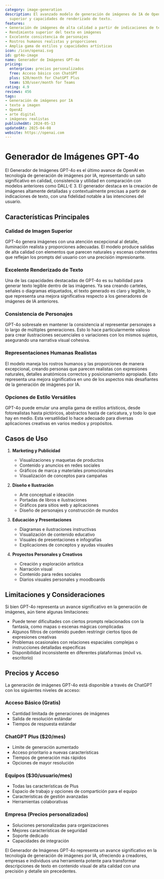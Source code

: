 ```yaml
---
category: image-generation
description: El avanzado modelo de generación de imágenes de IA de OpenAI con calidad
  superior y capacidades de renderizado de texto.
features:
- Generación de imágenes de alta calidad a partir de indicaciones de texto
- Rendimiento superior del texto en imágenes
- Excelente consistencia de personajes
- Rostros humanos realistas y proporciones
- Amplia gama de estilos y capacidades artísticas
icon: /icon/openai.svg
id: gpt4o-image
name: Generador de Imágenes GPT-4o
pricing:
  enterprise: precios personalizados
  free: Acceso básico con ChatGPT
  plus: $20/month for ChatGPT Plus
  team: $30/user/month for Teams
rating: 4.9
reviews: 456
tags:
- Generación de imágenes por IA
- texto a imagen
- OpenAI
- arte digital
- imágenes realistas
publishedAt: 2024-05-13
updatedAt: 2025-04-08
website: https://openai.com
---
```

# Generador de Imágenes GPT-4o

El Generador de Imágenes GPT-4o es el último avance de OpenAI en tecnología de generación de imágenes por IA, representando un salto significativo en calidad, consistencia y utilidad en comparación con modelos anteriores como DALL-E 3. El generador destaca en la creación de imágenes altamente detalladas y contextualmente precisas a partir de indicaciones de texto, con una fidelidad notable a las intenciones del usuario.

## Características Principales

### Calidad de Imagen Superior
GPT-4o genera imágenes con una atención excepcional al detalle, iluminación realista y proporciones adecuadas. El modelo produce salidas de alta calidad con elementos que parecen naturales y escenas coherentes que reflejan los prompts del usuario con una precisión impresionante.

### Excelente Renderizado de Texto
Una de las capacidades destacadas de GPT-4o es su habilidad para generar texto legible dentro de las imágenes. Ya sea creando carteles, señales o diagramas etiquetados, el texto generado es claro y legible, lo que representa una mejora significativa respecto a los generadores de imágenes de IA anteriores.

### Consistencia de Personajes
GPT-4o sobresale en mantener la consistencia al representar personajes a lo largo de múltiples generaciones. Esto lo hace particularmente valioso para crear ilustraciones secuenciales o variaciones con los mismos sujetos, asegurando una narrativa visual cohesiva.

### Representaciones Humanas Realistas
El modelo maneja los rostros humanos y las proporciones de manera excepcional, creando personas que parecen realistas con expresiones naturales, detalles anatómicos correctos y posicionamiento apropiado. Esto representa una mejora significativa en uno de los aspectos más desafiantes de la generación de imágenes por IA.

### Opciones de Estilo Versátiles
GPT-4o puede emular una amplia gama de estilos artísticos, desde fotorealistas hasta pictóricos, abstractos hasta de caricatura, y todo lo que hay en medio. Esta versatilidad lo hace adecuado para diversas aplicaciones creativas en varios medios y propósitos.

## Casos de Uso

1. **Marketing y Publicidad**
   - Visualizaciones y maquetas de productos
   - Contenido y anuncios en redes sociales
   - Gráficos de marca y materiales promocionales
   - Visualización de conceptos para campañas

2. **Diseño e Ilustración**
   - Arte conceptual e ideación
   - Portadas de libros e ilustraciones
   - Gráficos para sitios web y aplicaciones
   - Diseño de personajes y construcción de mundos

3. **Educación y Presentaciones**
   - Diagramas e ilustraciones instructivas
   - Visualización de contenido educativo
   - Visuales de presentaciones e infografías
   - Explicaciones de conceptos y ayudas visuales

4. **Proyectos Personales y Creativos**
   - Creación y exploración artística
   - Narración visual
   - Contenido para redes sociales
   - Diarios visuales personales y moodboards

## Limitaciones y Consideraciones

Si bien GPT-4o representa un avance significativo en la generación de imágenes, aún tiene algunas limitaciones:

- Puede tener dificultades con ciertos prompts relacionados con la fantasía, como mapas o escenas mágicas complicadas
- Algunos filtros de contenido pueden restringir ciertos tipos de expresiones creativas
- Problemas ocasionales con relaciones espaciales complejas o instrucciones detalladas específicas
- Disponibilidad inconsistente en diferentes plataformas (móvil vs. escritorio)

## Precios y Acceso

La generación de imágenes GPT-4o está disponible a través de ChatGPT con los siguientes niveles de acceso:

### Acceso Básico (Gratis)
- Cantidad limitada de generaciones de imágenes
- Salida de resolución estándar
- Tiempos de respuesta estándar

### ChatGPT Plus ($20/mes)
- Límite de generación aumentado
- Acceso prioritario a nuevas características
- Tiempos de generación más rápidos
- Opciones de mayor resolución

### Equipos ($30/usuario/mes)
- Todas las características de Plus
- Espacio de trabajo y opciones de compartición para el equipo
- Características de gestión avanzadas
- Herramientas colaborativas

### Empresa (Precios personalizados)
- Soluciones personalizadas para organizaciones
- Mejores características de seguridad
- Soporte dedicado
- Capacidades de integración

El Generador de Imágenes GPT-4o representa un avance significativo en la tecnología de generación de imágenes por IA, ofreciendo a creadores, empresas e individuos una herramienta potente para transformar descripciones de texto en contenido visual de alta calidad con una precisión y detalle sin precedentes.